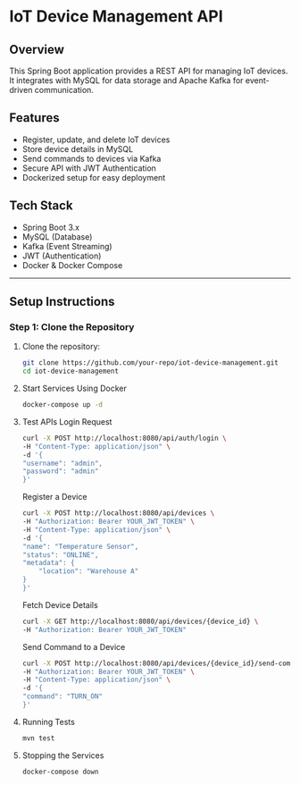 # IoT Device Management API

## Overview
This Spring Boot application provides a REST API for managing IoT devices.  
It integrates with MySQL for data storage and Apache Kafka for event-driven communication.

## Features
- Register, update, and delete IoT devices
- Store device details in MySQL
- Send commands to devices via Kafka
- Secure API with JWT Authentication
- Dockerized setup for easy deployment

## Tech Stack
- Spring Boot 3.x
- MySQL (Database)
- Kafka (Event Streaming)
- JWT (Authentication)
- Docker & Docker Compose

---

## Setup Instructions

### Step 1: Clone the Repository
1. Clone the repository:
   ```sh
   git clone https://github.com/your-repo/iot-device-management.git
   cd iot-device-management
   ```
   
2. Start Services Using Docker
    ```sh
   docker-compose up -d
   ```

3. Test APIs
   Login Request
    ```sh
    curl -X POST http://localhost:8080/api/auth/login \
    -H "Content-Type: application/json" \
    -d '{
    "username": "admin",
    "password": "admin"
    }'
   ```

    Register a Device
    ```sh
    curl -X POST http://localhost:8080/api/devices \
    -H "Authorization: Bearer YOUR_JWT_TOKEN" \
    -H "Content-Type: application/json" \
    -d '{
    "name": "Temperature Sensor",
    "status": "ONLINE",
    "metadata": {
        "location": "Warehouse A"
    }
    }'
   ```

   Fetch Device Details
    ```sh
    curl -X GET http://localhost:8080/api/devices/{device_id} \
    -H "Authorization: Bearer YOUR_JWT_TOKEN"
   ```

   Send Command to a Device
    ```sh
    curl -X POST http://localhost:8080/api/devices/{device_id}/send-command \
    -H "Authorization: Bearer YOUR_JWT_TOKEN" \
    -H "Content-Type: application/json" \
    -d '{
    "command": "TURN_ON"
    }'
   ```

4. Running Tests
    ```sh
    mvn test
   ```
5. Stopping the Services
    ```sh
    docker-compose down
   ```
